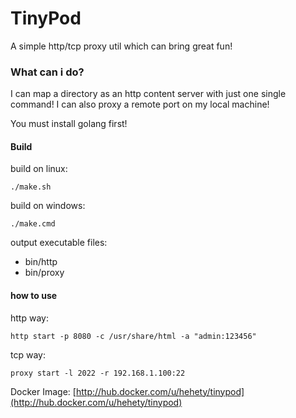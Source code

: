 # TinyPod
A simple http/tcp proxy util which can bring great fun!

### What can i do?
I can map a directory as an http content server with just one single command!
I can also proxy a remote port on my local machine!

You must install golang first!

#### Build
build on linux:
```shell
./make.sh
```
build on windows:
```shell
./make.cmd
```
output executable files:
- bin/http
- bin/proxy

#### how to use

http way:
```shell
http start -p 8080 -c /usr/share/html -a "admin:123456"
```

tcp way:
```shell
proxy start -l 2022 -r 192.168.1.100:22
```

Docker Image:
[http://hub.docker.com/u/hehety/tinypod](http://hub.docker.com/u/hehety/tinypod)
